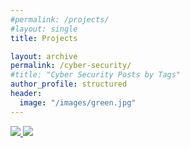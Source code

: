 ```yaml
---
#permalink: /projects/
#layout: single
title: Projects

layout: archive
permalink: /cyber-security/
#title: "Cyber Security Posts by Tags"
author_profile: structured
header:
  image: "/images/green.jpg"
---
```


<a href="https://karlbiron.github.io/scripting_page/Ruby_Basics/">
   <img src="https://karlbiron.github.io/assets/Ruby_Basics.png">
</a>

<a href="https://karlbiron.github.io/scripting_page/Ruby_ASCII_Stuffs/">
   <img src="https://karlbiron.github.io/assets/Ruby_ASCII_Stuffs.png">
</a>
